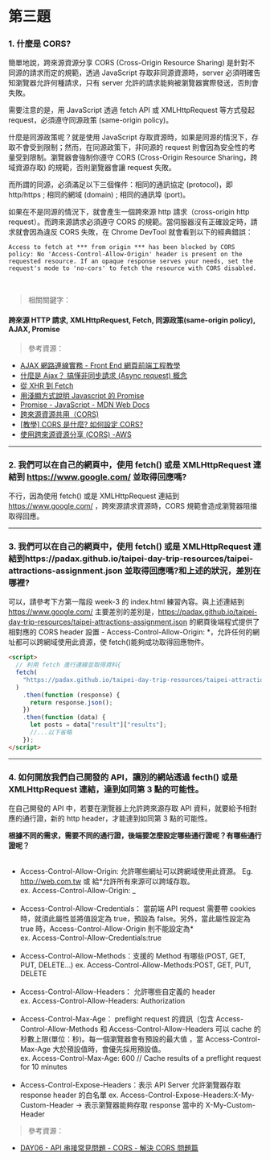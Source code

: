 # 第三題

### 1. 什麼是 CORS?

簡單地說，跨來源資源分享 CORS (Cross-Origin Resource Sharing) 是針對不同源的請求而定的規範，透過 JavaScript 存取非同源資源時，server 必須明確告知瀏覽器允許何種請求，只有 server 允許的請求能夠被瀏覽器實際發送，否則會失敗。

需要注意的是，用 JavaScript 透過 fetch API 或 XMLHttpRequest 等方式發起 request，必須遵守同源政策 (same-origin policy)。

什麼是同源政策呢？就是使用 JavaScript 存取資源時，如果是同源的情況下，存取不會受到限制；然而，在同源政策下，非同源的 request 則會因為安全性的考量受到限制。瀏覽器會強制你遵守 CORS (Cross-Origin Resource Sharing，跨域資源存取) 的規範，否則瀏覽器會讓 request 失敗。

而所謂的同源，必須滿足以下三個條件：相同的通訊協定 (protocol)，即 http/https ; 相同的網域 (domain) ; 相同的通訊埠 (port)。

如果在不是同源的情況下，就會產生一個跨來源 http 請求（cross-origin http request）。而跨來源請求必須遵守 CORS 的規範。當伺服器沒有正確設定時，請求就會因為違反 CORS 失敗，在 Chrome DevTool 就會看到以下的經典錯誤：

```
Access to fetch at *** from origin *** has been blocked by CORS policy: No 'Access-Control-Allow-Origin' header is present on the requested resource. If an opaque response serves your needs, set the request's mode to 'no-cors' to fetch the resource with CORS disabled.
```

<br />

> 相關關鍵字：

#### 跨來源 HTTP 請求, XMLHttpRequest, Fetch, 同源政策(same-origin policy), AJAX, Promise

> 參考資源：

- [AJAX 網路連線實務 - Front End 網頁前端工程教學](https://www.youtube.com/watch?v=6X8sDGFGRss&t=938s)
- [什麼是 Ajax？ 搞懂非同步請求 (Async request) 概念](https://tw.alphacamp.co/blog/ajax-asynchronous-request)
- [從 XHR 到 Fetch](https://www.ithome.com.tw/voice/121435)
- [用淺顯方式說明 Javascript 的 Promise](https://ithelp.ithome.com.tw/articles/10230214)
- [Promise - JavaScript - MDN Web Docs](https://developer.mozilla.org/zh-TW/docs/Web/JavaScript/Reference/Global_Objects/Promise)
- [跨來源資源共用（CORS)](https://developer.mozilla.org/zh-TW/docs/Web/HTTP/CORS)
- [[教學] CORS 是什麼? 如何設定 CORS?](https://shubo.io/what-is-cors/#什麼是-cors-cross-origin-resource-sharing)
- [使用跨來源資源分享 (CORS) -AWS](https://docs.aws.amazon.com/zh_tw/AmazonS3/latest/userguide/cors.html)

<hr >

### 2. 我們可以在自己的網頁中，使用 fetch() 或是 XMLHttpRequest 連結到 https://www.google.com/ 並取得回應嗎?

不行，因為使用 fetch() 或是 XMLHttpRequest 連結到 https://www.google.com/ ，跨來源請求資源時，CORS 規範會造成瀏覽器阻擋取得回應。

<hr >

### 3. 我們可以在自己的網頁中，使用 fetch() 或是 XMLHttpRequest 連結到https://padax.github.io/taipei-day-trip-resources/taipei-attractions-assignment.json 並取得回應嗎?和上述的狀況，差別在哪裡?

可以，請參考下方第一階段 week-3 的 index.html 練習內容。與上述連結到 https://www.google.com/ 主要差別的差別是，https://padax.github.io/taipei-day-trip-resources/taipei-attractions-assignment.json 的網頁後端程式提供了相對應的 CORS header 設置 - Access-Control-Allow-Origin: \*，允許任何的網址都可以跨網域使用此資源，使 fetch()能夠成功取得回應物件。

```html
<script>
  // 利用 fetch 進行連線並取得資料{
  fetch(
    "https://padax.github.io/taipei-day-trip-resources/taipei-attractions-assignment.json"
  )
    .then(function (response) {
      return response.json();
    })
    .then(function (data) {
      let posts = data["result"]["results"];
      //...以下省略
    });
</script>
```

<hr >

### 4. 如何開放我們自己開發的 API，讓別的網站透過 fecth() 或是 XMLHttpRequest 連結，達到如同第 3 點的可能性。

在自己開發的 API 中，若要在瀏覽器上允許跨來源存取 API 資料，就要給予相對應的通行證，新的 http header，才能達到如同第 3 點的可能性。

**根據不同的需求，需要不同的通行證，後端要怎麼設定哪些通行證呢？有哪些通行證呢？**
<br />
<br />

- Access-Control-Allow-Origin:
  允許哪些網址可以跨網域使用此資源。 Eg. http://web.com.tw 或 給\*允許所有來源可以跨域存取。<br />
  ex. Access-Control-Allow-Origin: \_<br />
  <br />
- Access-Control-Allow-Credentials：
  當前端 API request 需要帶 cookies 時，就須此屬性並將值設定為 true，預設為 false。另外，當此屬性設定為 true 時，Access-Control-Allow-Origin 則不能設定為\*<br />
  ex. Access-Control-Allow-Credentials:true<br />
  <br />
- Access-Control-Allow-Methods：支援的 Method 有哪些(POST, GET, PUT, DELETE...)
  ex. Access-Control-Allow-Methods:POST, GET, PUT, DELETE<br />
  <br />
- Access-Control-Allow-Headers：
  允許哪些自定義的 header<br />
  ex. Access-Control-Allow-Headers: Authorization<br />
  <br />
- Access-Control-Max-Age：
  preflight request 的資訊（包含 Access-Control-Allow-Methods 和 Access-Control-Allow-Headers 可以 cache 的秒數上限(單位：秒)。每一個瀏覽器會有預設的最大值 ，當 Access-Control-Max-Age 大於預設值時，會優先採用預設值。<br />
  ex. Access-Control-Max-Age: 600 // Cache results of a preflight request for 10 minutes<br />
  <br />
- Access-Control-Expose-Headers：表示 API Server 允許瀏覽器存取 response header 的白名單
  ex. Access-Control-Expose-Headers:X-My-Custom-Header -> 表示瀏覽器能夠存取 response 當中的 X-My-Custom-Header

> 參考資源：

- [DAY06 - API 串接常見問題 - CORS - 解決 CORS 問題篇](https://ithelp.ithome.com.tw/m/articles/10268821)
